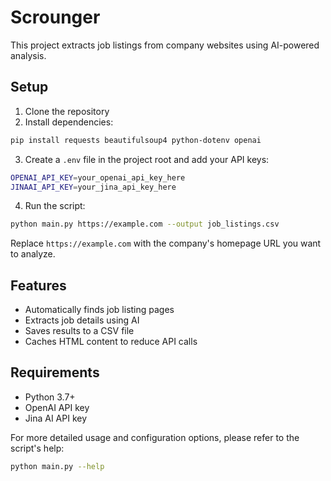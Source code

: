# Scrounger

This project extracts job listings from company websites using AI-powered analysis.

## Setup

1. Clone the repository
2. Install dependencies:

```sh
pip install requests beautifulsoup4 python-dotenv openai
```

3. Create a `.env` file in the project root and add your API keys:

```sh
OPENAI_API_KEY=your_openai_api_key_here
JINAAI_API_KEY=your_jina_api_key_here
```

4. Run the script:

```sh
python main.py https://example.com --output job_listings.csv
```

Replace `https://example.com` with the company's homepage URL you want to analyze.

## Features

- Automatically finds job listing pages
- Extracts job details using AI
- Saves results to a CSV file
- Caches HTML content to reduce API calls

## Requirements

- Python 3.7+
- OpenAI API key
- Jina AI API key

For more detailed usage and configuration options, please refer to the script's help:

```sh
python main.py --help
```
